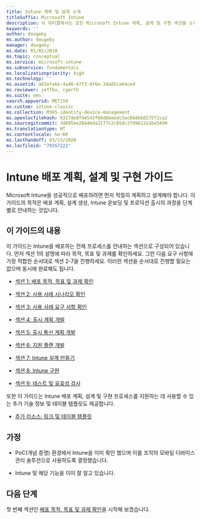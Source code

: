 ```yaml
---
title: Intune 계획 및 설계 소개
titleSuffix: Microsoft Intune
description: 이 아티클에서는 모든 Microsoft Intune 계획, 설계 및 구현 섹션을 소개합니다. 또한 목적/사용 사례 시나리오/요구 사항을 확인하고 출시/통신 계획/지원/테스트/유효성 검사 계획을 작성하는 데 도움이 되는 도구에 대해 설명합니다.
keywords: ''
author: dougeby
ms.author: dougeby
manager: dougeby
ms.date: 01/02/2018
ms.topic: conceptual
ms.service: microsoft-intune
ms.subservice: fundamentals
ms.localizationpriority: high
ms.technology: ''
ms.assetid: a65efa6e-4a48-47f3-8f6e-34a85ca64ced
ms.reviewer: jeffbu, cgerth
ms.suite: ems
search.appverid: MET150
ms.custom: intune-classic
ms.collection: M365-identity-device-management
ms.openlocfilehash: 6327de8fd4543f60d66eedc3ac6b86b8275f2ca2
ms.sourcegitcommit: 3d895be2844bda2177c2c85dc2f09612a1be5490
ms.translationtype: HT
ms.contentlocale: ko-KR
ms.lasthandoff: 03/13/2020
ms.locfileid: "79357222"
---
```

# <a name="intune-deployment-planning-design-and-implementation-guide"></a>Intune 배포 계획, 설계 및 구현 가이드

Microsoft Intune을 성공적으로 배포하려면 먼저 적절히 계획하고 설계해야 합니다. 이 가이드의 목적은 배포 계획, 설계 생성, Intune 온보딩 및 프로덕션 출시의 과정을 단계별로 안내하는 것입니다.

## <a name="whats-included-in-this-guide"></a>이 가이드의 내용

이 가이드는 Intune을 배포하는 전체 프로세스를 안내하는 섹션으로 구성되어 있습니다. 먼저 섹션 1의 설명에 따라 목적, 목표 및 과제를 확인하세요. 그런 다음 요구 사항에 가장 적합한 순서대로 섹션 2-7을 진행하세요. 이러한 섹션을 순서대로 진행할 필요는 없으며 동시에 완료해도 됩니다.

- [섹션 1: 배포 목적, 목표 및 과제 확인](planning-guide-deployment-goals.md)

- [섹션 2: 사용 사례 시나리오 확인](planning-guide-scenarios.md)

- [섹션 3: 사용 사례 요구 사항 확인](planning-guide-requirements.md)

- [섹션 4: 출시 계획 개발](planning-guide-rollout-plan.md)

- [섹션 5: 출시 통신 계획 개발](planning-guide-communication-plan.md)

- [섹션 6: 지원 플랜 개발](planning-guide-support-plan.md)

- [섹션 7: Intune 설계 만들기](planning-guide-design.md)

- [섹션 8: Intune 구현](planning-guide-onboarding.md)

- [섹션 9: 테스트 및 유효성 검사](planning-guide-test-validation.md)

또한 이 가이드는 Intune 배포 계획, 설계 및 구현 프로세스를 지원하는 데 사용할 수 있는 추가 기술 정보 및 테이블 템플릿도 제공합니다.

- [추가 리소스: 링크 및 테이블 템플릿](planning-guide-resources.md)

## <a name="assumptions"></a>가정

- PoC(개념 증명) 환경에서 Intune을 이미 확인 했으며 이를 조직의 모바일 디바이스 관리 솔루션으로 사용하도록 결정했습니다.

- Intune 및 해당 기능을 이미 잘 알고 있습니다.

## <a name="next-steps"></a>다음 단계

첫 번째 섹션인 [배포 목적, 목표 및 과제 확인](planning-guide-deployment-goals.md)을 시작해 보겠습니다.
